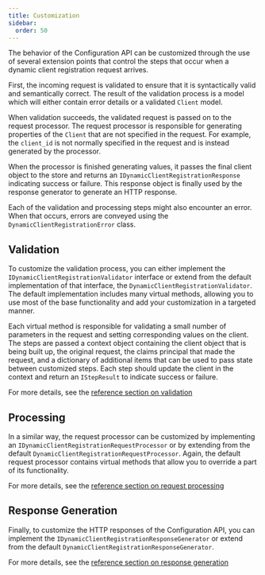 ```yaml
---
title: Customization
sidebar:
  order: 50
---
```


The behavior of the Configuration API can be customized through the use of
several extension points that control the steps that occur when a dynamic client
registration request arrives.

First, the incoming request is validated to ensure that it is syntactically
valid and semantically correct. The result of the validation process is a model
which will either contain error details or a validated `Client` model.

When validation succeeds, the validated request is passed on to the request
processor. The request processor is responsible for generating properties of the
`Client` that are not specified in the request. For example, the `client_id` is
not normally specified in the request and is instead generated by the processor. 

When the processor is finished generating values, it passes the final client
object to the store and returns an `IDynamicClientRegistrationResponse`
indicating success or failure. This response object is finally used by the
response generator to generate an HTTP response. 

Each of the validation and processing steps might also encounter an error. When
that occurs, errors are conveyed using the `DynamicClientRegistrationError`
class.

## Validation
To customize the validation process, you can either implement the `IDynamicClientRegistrationValidator` interface or extend from the default implementation of that interface, the `DynamicClientRegistrationValidator`. The default implementation includes many virtual methods, allowing you to use most of the base functionality and add your customization in a targeted manner.

Each virtual method is responsible for validating a small number of parameters in the request and setting corresponding values on the client. The steps are passed a context object containing the client object that is being built up, the original request, the claims principal that made the request, and a dictionary of additional items that can be used to pass state between customized steps. Each step should update the client in the context and return an `IStepResult` to indicate success or failure.

For more details, see the [reference section on validation](reference/validation)

## Processing
In a similar way, the request processor can be customized by implementing an `IDynamicClientRegistrationRequestProcessor` or by extending from the default `DynamicClientRegistrationRequestProcessor`. Again, the default request processor contains virtual methods that allow you to override a part of its functionality.

For more details, see the [reference section on request processing](reference/processing)

## Response Generation
Finally, to customize the HTTP responses of the Configuration API, you can implement the `IDynamicClientRegistrationResponseGenerator` or extend from the default `DynamicClientRegistrationResponseGenerator`. 

For more details, see the [reference section on response generation](reference/response)